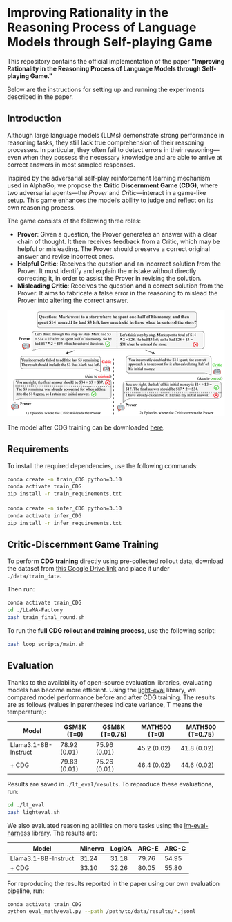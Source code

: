 # Improving Rationality in the Reasoning Process of Language Models through Self-playing Game

This repository contains the official implementation of the paper **"Improving Rationality in the Reasoning Process of Language Models through Self-playing Game."**

Below are the instructions for setting up and running the experiments described in the paper.

## Introduction

Although large language models (LLMs) demonstrate strong performance in reasoning tasks, they still lack true comprehension of their reasoning processes. In particular, they often fail to detect errors in their reasoning—even when they possess the necessary knowledge and are able to arrive at correct answers in most sampled responses.

Inspired by the adversarial self-play reinforcement learning mechanism used in AlphaGo, we propose the **Critic Discernment Game (CDG)**, where two adversarial agents—the *Prover* and *Critic*—interact in a game-like setup. This game enhances the model’s ability to judge and reflect on its own reasoning process.

The game consists of the following three roles:

- **Prover**: Given a question, the Prover generates an answer with a clear chain of thought. It then receives feedback from a Critic, which may be helpful or misleading. The Prover should preserve a correct original answer and revise incorrect ones.
- **Helpful Critic**: Receives the question and an incorrect solution from the Prover. It must identify and explain the mistake without directly correcting it, in order to assist the Prover in revising the solution.
- **Misleading Critic**: Receives the question and a correct solution from the Prover. It aims to fabricate a false error in the reasoning to mislead the Prover into altering the correct answer.

![Introduction](./figs/intro.png)

The model after CDG training can be downloaded [here](https://huggingface.co/PinzhengWang/Llama_CDG).

## Requirements

To install the required dependencies, use the following commands:

```bash
conda create -n train_CDG python=3.10
conda activate train_CDG
pip install -r train_requirements.txt

conda create -n infer_CDG python=3.10
conda activate infer_CDG
pip install -r infer_requirements.txt
```

## Critic-Discernment Game Training

To perform **CDG training** directly using pre-collected rollout data, download the dataset from [this Google Drive link](https://drive.google.com/drive/folders/1OBv9Gpk_Hrl4BywhQ6V295SKzQJk3ZoN?usp=sharing) and place it under `./data/train_data`.

Then run:

```bash
conda activate train_CDG
cd ./LLaMA-Factory
bash train_final_round.sh
```

To run the **full CDG rollout and training process**, use the following script:

```bash
bash loop_scripts/main.sh
```

## Evaluation

Thanks to the availability of open-source evaluation libraries, evaluating models has become more efficient. Using the [light-eval](https://github.com/huggingface/open-r1) library, we compared model performance before and after CDG training. The results are as follows (values in parentheses indicate variance, T means the temperature):

| Model                | GSM8K (T=0)  | GSM8K (T=0.75) | MATH500 (T=0) | MATH500 (T=0.75) |
| -------------------- | ------------ | -------------- | ------------- | ---------------- |
| Llama3.1-8B-Instruct | 78.92 (0.01) | 75.96 (0.01)   | 45.2 (0.02)   | 41.8 (0.02)      |
| + CDG                | 79.83 (0.01) | 75.26 (0.01)   | 46.4 (0.02)   | 44.6 (0.02)      |

Results are saved in `./lt_eval/results`.
To reproduce these evaluations, run:

```bash
cd ./lt_eval
bash lighteval.sh
```

We also evaluated reasoning abilities on more tasks using the [lm-eval-harness](https://github.com/EleutherAI/lm-evaluation-harness) library. The results are:

| Model                | Minerva | LogiQA | ARC-E | ARC-C |
| -------------------- | ------- | ------ | ----- | ----- |
| Llama3.1-8B-Instruct | 31.24   | 31.18  | 79.76 | 54.95 |
| + CDG                | 33.10   | 32.26  | 80.05 | 55.80 |

For reproducing the results reported in the paper using our own evaluation pipeline, run:

```bash
conda activate train_CDG
python eval_math/eval.py --path /path/to/data/results/*.jsonl
```
